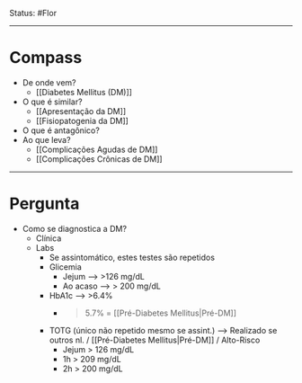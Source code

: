 Status: #Flor 

---
# Compass
- De onde vem?
	- [[Diabetes Mellitus (DM)]]
- O que é similar?
	- [[Apresentação da DM]]
	- [[Fisiopatogenia da DM]]
- O que é antagônico?
- Ao que leva?
	- [[Complicações Agudas de DM]]
	- [[Complicações Crônicas de DM]]

----
# Pergunta
- Como se diagnostica a DM?
	- Clínica
	- Labs
		- Se assintomático, estes testes são repetidos
		- Glicemia
			- Jejum --> >126 mg/dL
			- Ao acaso --> > 200 mg/dL
		- HbA1c --> >6.4%
			- >5.7% = [[Pré-Diabetes Mellitus|Pré-DM]]
		- TOTG (único não repetido mesmo se assint.) --> Realizado se outros nl. / [[Pré-Diabetes Mellitus|Pré-DM]] / Alto-Risco
			- Jejum > 126 mg/dL
			- 1h > 209 mg/dL
			- 2h > 200 mg/dL
